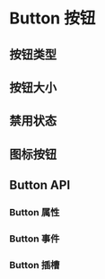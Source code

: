 <script setup>
import Type from './type.vue'
import Size from './size.vue'
import Icon from './icon.vue'
import Disabled from './disabled.vue'
import API from './api.vue'
import SLOT from './slot.vue'
import Event from './event.vue'
</script>

# Button 按钮

## 按钮类型

<Preview comp-name="Button" demo-name="type">
  <Type />
</Preview>

## 按钮大小

<Preview comp-name="Button" demo-name="size">
  <Size />
</Preview>

## 禁用状态

<Preview comp-name="Button" demo-name="disabled">
  <Disabled />
</Preview>

## 图标按钮

<Preview comp-name="Button" demo-name="icon">
  <Icon />
</Preview>

## Button API

### Button 属性

<API />

### Button 事件

<Event />

### Button 插槽

<SLOT />
